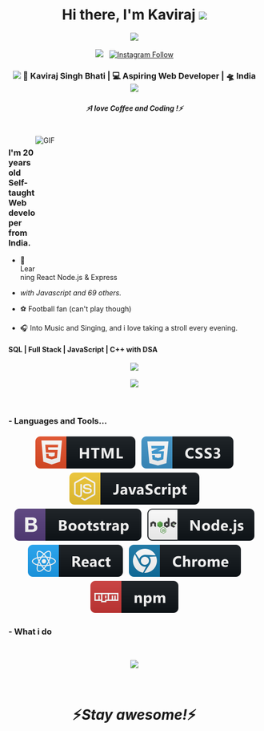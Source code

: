 <div align="center">
   <h1>Hi there, I'm Kaviraj <img src="https://media.giphy.com/media/hvRJCLFzcasrR4ia7z/giphy.gif" width="25px"> </h1>
   
   
   <img src="https://pronoun.cyou/x/y?subject=He&object=Him&height=20"> 
</div>

<p align='center'>
   <a href="https://www.linkedin.com/in/kaviraj-singh-bhati-832309171/"><img height="30" src="https://img.shields.io/badge/LinkedIn-0077B5?style=for-the-badge&logo=linkedin&logoColor=white"></a>&nbsp;&nbsp;
   <a href="https://instagram.com/kaviraj__singh__"><img alt="Instagram Follow" src="https://img.shields.io/badge/Instagram-E4405F?style=for-the-badge&logo=instagram&logoColor=white"></a>
 </p>


<div align="center">
<h3><img src="https://media.giphy.com/media/WUlplcMpOCEmTGBtBW/giphy.gif" width="30"> 🙎 Kaviraj Singh Bhati | 💻 Aspiring Web Developer | 🛸 India  <img src="https://media.giphy.com/media/WUlplcMpOCEmTGBtBW/giphy.gif" width="30"></h3>
</div>
 
 <h5 align="center">
   <i>⚡️I love Coffee and Coding !⚡️</i>
  </h5>
 
 
<br />
<img align="right" height="270px" width="450px" alt="GIF" src="https://media.giphy.com/media/3FjEPbKqEPhPpmC8uY/giphy.gif" />
<p align="center">
  <h3> I'm 20 years old Self-taught Web developer from India.</h3>
</p>

 - 🥀 Learning React Node.js  & Express
 
 - <i>with Javascript and 69 others.</i>
   
 - ⚽ Football fan (can't play though) 

 - 🎧 Into Music and Singing, and i love taking a stroll every evening.
 

 <p align="center">
  <h4> SQL | Full Stack | JavaScript | C++ with DSA </h4>
   </p>




<!--  -->

<p align="center" >
<a href="https://github.com/anuraghazra/github-readme-stats"> 
    <img  src="https://github-readme-stats.vercel.app/api?username=KavirajSinghBhati&&show_icons=true&theme=radical"/>
  </a>

</p>
<p align="center" >
<a href="https://github.com/anuraghazra/github-readme-stats"> 
    <img  src="https://github-readme-stats.vercel.app/api/top-langs/?username=KavirajSinghBhati&&show_icons=true&theme=radical"/>
  </a>

</p>



<br />

### - Languages and Tools...

<p align="center">
  <!-- For more icons please follow  https://github.com/MikeCodesDotNET/ColoredBadges -->
  <img src="https://raw.githubusercontent.com/KavirajSinghBhati/KavirajSinghBhati/master/svg/dev/languages/html.svg" alt="html" style="vertical-align:top; margin:4px">  
  <img src="https://raw.githubusercontent.com/KavirajSinghBhati/KavirajSinghBhati/master/svg/dev/languages/css3.svg" alt="css3" style="vertical-align:top; margin:4px">  
  <img src="https://raw.githubusercontent.com/KavirajSinghBhati/KavirajSinghBhati/master/svg/dev/languages/js.svg" alt="js" style="vertical-align:top; margin:4px">
  <img src="https://raw.githubusercontent.com/KavirajSinghBhati/KavirajSinghBhati/master/svg/dev/frameworks/bootstrap.svg" alt="bootstrap" style="vertical-align:top; margin:4px">
  <img src="https://raw.githubusercontent.com/KavirajSinghBhati/KavirajSinghBhati/master/svg/dev/frameworks/nodejs.svg" alt="nodejs" style="vertical-align:top; margin:4px">
  <img src="https://raw.githubusercontent.com/KavirajSinghBhati/KavirajSinghBhati/master/svg/dev/frameworks/react.svg" alt="react" style="vertical-align:top; margin:4px">
  <img src="https://raw.githubusercontent.com/KavirajSinghBhati/KavirajSinghBhati/master/svg/dev/misc/chrome.svg" alt="chrome" style="vertical-align:top; margin:4px">
  <img src="https://raw.githubusercontent.com/KavirajSinghBhati/KavirajSinghBhati/master/svg/dev/services/npm.svg" alt="npm" style="vertical-align:top; margin:4px">
</p>


 ### - What i do

<br />

<p align="center">
   <img src="https://media.giphy.com/media/f9XgHHnPnDjOF1hWpl/giphy.gif" />
   </p>
   
<br />

<h1 align='center'>⚡️<i>Stay awesome!</i>⚡️</h1>

